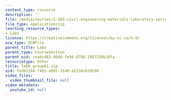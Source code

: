 ```yaml
---
content_type: resource
description: ''
file: /media/courses/1-103-civil-engineering-materials-laboratory-spring-2004/fa361344f481e6953140a5316c039596_lab6_groupA1.zip
file_type: application/zip
learning_resource_types:
- Labs
license: https://creativecommons.org/licenses/by-nc-sa/4.0/
ocw_type: OCWFile
parent_title: Labs
parent_type: CourseSection
parent_uid: ceadcd63-d6dd-fe94-8798-195723bb10fa
resourcetype: Other
title: lab6_groupA1.zip
uid: fa361344-f481-e695-3140-a5316c039596
video_files:
  video_thumbnail_file: null
video_metadata:
  youtube_id: null
---
```

